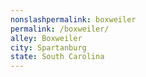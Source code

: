 ```yaml
---
﻿nonslashpermalink: boxweiler
permalink: /boxweiler/
alley: Boxweiler
city: Spartanburg
state: South Carolina
---
```

